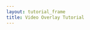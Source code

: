 ```yaml
---
layout: tutorial_frame
title: Video Overlay Tutorial
---
```

<script>
	var map = L.map('map');

	L.tileLayer('https://api.mapbox.com/styles/v1/{id}/tiles/{z}/{x}/{y}?access_token=pk.eyJ1IjoibWFwYm94IiwiYSI6ImNpejY4NXVycTA2emYycXBndHRqcmZ3N3gifQ.rJcFIG214AriISLbB6B5aw', {
		maxZoom: 18,
		attribution: 'Map data &copy; <a href="https://www.openstreetmap.org/">OpenStreetMap</a> contributors, ' +
			'<a href="https://creativecommons.org/licenses/by-sa/2.0/">CC-BY-SA</a>, ' +
			'Imagery © <a href="https://www.mapbox.com/">Mapbox</a>',
		id: 'mapbox/satellite-v9',
		tileSize: 512,
		zoomOffset: -1
	}).addTo(map);

	var videoUrls = [
		'https://www.mapbox.com/bites/00188/patricia_nasa.webm',
		'https://www.mapbox.com/bites/00188/patricia_nasa.mp4'
	],
	bounds = L.latLngBounds([[ 32, -130], [ 13, -100]]);

	map.fitBounds(bounds);

	var overlay = L.videoOverlay(videoUrls, bounds, {
		opacity: 0.8,
		interactive: false,
		autoplay: false
	});
	map.addLayer(overlay);

	overlay.on('load', function () {
		var MyPauseControl = L.Control.extend({
			onAdd: function() {
				var button = L.DomUtil.create('button');
				button.innerHTML = '⏸';
				L.DomEvent.on(button, 'click', function () {
					overlay.getElement().pause();
				});
				return button;
			}
		});
		var MyPlayControl = L.Control.extend({
			onAdd: function() {
				var button = L.DomUtil.create('button');
				button.innerHTML = '▶️';
				L.DomEvent.on(button, 'click', function () {
					overlay.getElement().play();
				});
				return button;
			}
		});

		var pauseControl = (new MyPauseControl()).addTo(map);
		var playControl = (new MyPlayControl()).addTo(map);
	});

</script>
